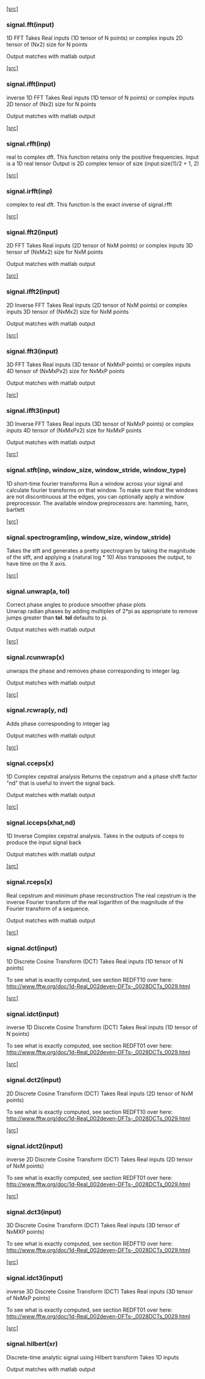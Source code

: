 
<a class="entityLink" href="https://github.com/soumith/torch-signal/blob/6b182dbae9f838ec678efa5e78ceb392f08f6868/init.lua#L42">[src]</a>
<a name="signal.fft"></a>
### signal.fft(input) ###

1D FFT
   Takes Real inputs (1D tensor of N points)
   or complex inputs 2D tensor of (Nx2) size for N points
   
   Output matches with matlab output

<a class="entityLink" href="https://github.com/soumith/torch-signal/blob/6b182dbae9f838ec678efa5e78ceb392f08f6868/init.lua#L53">[src]</a>
<a name="signal.ifft"></a>
### signal.ifft(input) ###

inverse 1D FFT
   Takes Real inputs (1D tensor of N points)
   or complex inputs 2D tensor of (Nx2) size for N points

   Output matches with matlab output

<a class="entityLink" href="https://github.com/soumith/torch-signal/blob/6b182dbae9f838ec678efa5e78ceb392f08f6868/init.lua#L63">[src]</a>
<a name="signal.rfft"></a>
### signal.rfft(inp) ###

real to complex dft.
   This function retains only the positive frequencies.
   Input is a 1D real tensor
   Output is 2D complex tensor of size (input:size(1)/2 + 1, 2)

<a class="entityLink" href="https://github.com/soumith/torch-signal/blob/6b182dbae9f838ec678efa5e78ceb392f08f6868/init.lua#L87">[src]</a>
<a name="signal.irfft"></a>
### signal.irfft(inp) ###

complex to real dft. This function is the exact inverse of signal.rfft

<a class="entityLink" href="https://github.com/soumith/torch-signal/blob/6b182dbae9f838ec678efa5e78ceb392f08f6868/init.lua#L145">[src]</a>
<a name="signal.fft2"></a>
### signal.fft2(input) ###

2D FFT
   Takes Real inputs (2D tensor of NxM points)
   or complex inputs 3D tensor of (NxMx2) size for NxM points

   Output matches with matlab output

<a class="entityLink" href="https://github.com/soumith/torch-signal/blob/6b182dbae9f838ec678efa5e78ceb392f08f6868/init.lua#L156">[src]</a>
<a name="signal.ifft2"></a>
### signal.ifft2(input) ###

2D Inverse FFT
   Takes Real inputs (2D tensor of NxM points)
   or complex inputs 3D tensor of (NxMx2) size for NxM points

   Output matches with matlab output

<a class="entityLink" href="https://github.com/soumith/torch-signal/blob/6b182dbae9f838ec678efa5e78ceb392f08f6868/init.lua#L197">[src]</a>
<a name="signal.fft3"></a>
### signal.fft3(input) ###

3D FFT
   Takes Real inputs (3D tensor of NxMxP points)
   or complex inputs 4D tensor of (NxMxPx2) size for NxMxP points

   Output matches with matlab output

<a class="entityLink" href="https://github.com/soumith/torch-signal/blob/6b182dbae9f838ec678efa5e78ceb392f08f6868/init.lua#L208">[src]</a>
<a name="signal.ifft3"></a>
### signal.ifft3(input) ###

3D Inverse FFT
   Takes Real inputs (3D tensor of NxMxP points)
   or complex inputs 4D tensor of (NxMxPx2) size for NxMxP points

   Output matches with matlab output

<a class="entityLink" href="https://github.com/soumith/torch-signal/blob/6b182dbae9f838ec678efa5e78ceb392f08f6868/init.lua#L240">[src]</a>
<a name="signal.stft"></a>
### signal.stft(inp, window_size, window_stride, window_type) ###

1D short-time fourier transforms
   Run a window across your signal and calculate fourier transforms on that window.
   To make sure that the windows are not discontinuous at the edges, you can optionally apply a window preprocessor.
   The available window preprocessors are: hamming, hann, bartlett

<a class="entityLink" href="https://github.com/soumith/torch-signal/blob/6b182dbae9f838ec678efa5e78ceb392f08f6868/init.lua#L266">[src]</a>
<a name="signal.spectrogram"></a>
### signal.spectrogram(inp, window_size, window_stride) ###

Takes the stft and generates a pretty spectrogram by
   taking the magnitude of the stft, and applying a (natural log * 10)
   Also transposes the output, to have time on the X axis.

<a class="entityLink" href="https://github.com/soumith/torch-signal/blob/6b182dbae9f838ec678efa5e78ceb392f08f6868/init.lua#L288">[src]</a>
<a name="signal.unwrap"></a>
### signal.unwrap(a, tol) ###

Correct phase angles to produce smoother phase plots   
   Unwrap radian phases by adding multiples of 2*pi as appropriate to
   remove jumps greater than **tol**. **tol** defaults to pi.   

   Output matches with matlab output

<a class="entityLink" href="https://github.com/soumith/torch-signal/blob/6b182dbae9f838ec678efa5e78ceb392f08f6868/init.lua#L315">[src]</a>
<a name="signal.rcunwrap"></a>
### signal.rcunwrap(x) ###

unwraps the phase and removes phase corresponding to integer lag.

   Output matches with matlab output

<a class="entityLink" href="https://github.com/soumith/torch-signal/blob/6b182dbae9f838ec678efa5e78ceb392f08f6868/init.lua#L334">[src]</a>
<a name="signal.rcwrap"></a>
### signal.rcwrap(y, nd) ###

Adds phase corresponding to integer lag

   Output matches with matlab output

<a class="entityLink" href="https://github.com/soumith/torch-signal/blob/6b182dbae9f838ec678efa5e78ceb392f08f6868/init.lua#L358">[src]</a>
<a name="signal.cceps"></a>
### signal.cceps(x) ###

1D Complex cepstral analysis
   Returns the cepstrum and a phase shift factor "nd" that is useful to invert the signal back.

   Output matches with matlab output

<a class="entityLink" href="https://github.com/soumith/torch-signal/blob/6b182dbae9f838ec678efa5e78ceb392f08f6868/init.lua#L383">[src]</a>
<a name="signal.icceps"></a>
### signal.icceps(xhat,nd) ###

1D Inverse Complex cepstral analysis.
   Takes in the outputs of cceps to produce the input signal back

   Output matches with matlab output

<a class="entityLink" href="https://github.com/soumith/torch-signal/blob/6b182dbae9f838ec678efa5e78ceb392f08f6868/init.lua#L402">[src]</a>
<a name="signal.rceps"></a>
### signal.rceps(x) ###

Real cepstrum and minimum phase reconstruction
   The real cepstrum is the inverse Fourier transform of the real logarithm of the magnitude of the Fourier transform of a sequence.

   Output matches with matlab output

<a class="entityLink" href="https://github.com/soumith/torch-signal/blob/6b182dbae9f838ec678efa5e78ceb392f08f6868/init.lua#L446">[src]</a>
<a name="signal.dct"></a>
### signal.dct(input) ###

1D Discrete Cosine Transform (DCT)
   Takes Real inputs (1D tensor of N points)

   To see what is exactly computed, see section REDFT10 over here: 
   http://www.fftw.org/doc/1d-Real_002deven-DFTs-_0028DCTs_0029.html

<a class="entityLink" href="https://github.com/soumith/torch-signal/blob/6b182dbae9f838ec678efa5e78ceb392f08f6868/init.lua#L457">[src]</a>
<a name="signal.idct"></a>
### signal.idct(input) ###

inverse 1D Discrete Cosine Transform (DCT)
   Takes Real inputs (1D tensor of N points)

   To see what is exactly computed, see section REDFT01 over here: 
   http://www.fftw.org/doc/1d-Real_002deven-DFTs-_0028DCTs_0029.html

<a class="entityLink" href="https://github.com/soumith/torch-signal/blob/6b182dbae9f838ec678efa5e78ceb392f08f6868/init.lua#L496">[src]</a>
<a name="signal.dct2"></a>
### signal.dct2(input) ###

2D Discrete Cosine Transform (DCT)
   Takes Real inputs (2D tensor of NxM points)

   To see what is exactly computed, see section REDFT10 over here: 
   http://www.fftw.org/doc/1d-Real_002deven-DFTs-_0028DCTs_0029.html

<a class="entityLink" href="https://github.com/soumith/torch-signal/blob/6b182dbae9f838ec678efa5e78ceb392f08f6868/init.lua#L507">[src]</a>
<a name="signal.idct2"></a>
### signal.idct2(input) ###

inverse 2D Discrete Cosine Transform (DCT)
   Takes Real inputs (2D tensor of NxM points)

   To see what is exactly computed, see section REDFT01 over here: 
   http://www.fftw.org/doc/1d-Real_002deven-DFTs-_0028DCTs_0029.html

<a class="entityLink" href="https://github.com/soumith/torch-signal/blob/6b182dbae9f838ec678efa5e78ceb392f08f6868/init.lua#L548">[src]</a>
<a name="signal.dct3"></a>
### signal.dct3(input) ###

3D Discrete Cosine Transform (DCT)
   Takes Real inputs (3D tensor of NxMXP points)

   To see what is exactly computed, see section REDFT10 over here: 
   http://www.fftw.org/doc/1d-Real_002deven-DFTs-_0028DCTs_0029.html

<a class="entityLink" href="https://github.com/soumith/torch-signal/blob/6b182dbae9f838ec678efa5e78ceb392f08f6868/init.lua#L559">[src]</a>
<a name="signal.idct3"></a>
### signal.idct3(input) ###

inverse 3D Discrete Cosine Transform (DCT)
   Takes Real inputs (3D tensor of NxMxP points)

   To see what is exactly computed, see section REDFT01 over here: 
   http://www.fftw.org/doc/1d-Real_002deven-DFTs-_0028DCTs_0029.html

<a class="entityLink" href="https://github.com/soumith/torch-signal/blob/6b182dbae9f838ec678efa5e78ceb392f08f6868/init.lua#L569">[src]</a>
<a name="signal.hilbert"></a>
### signal.hilbert(xr) ###

Discrete-time analytic signal using Hilbert transform
   Takes 1D inputs

   Output matches with matlab output
